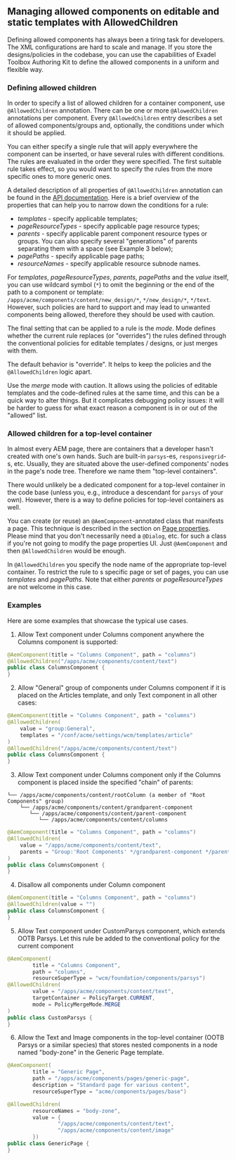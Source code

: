 <!--
layout: content
title: Allowed Components
order: 5
-->

## Managing allowed components on editable and static templates with AllowedChildren

Defining allowed components has always been a tiring task for developers. The XML configurations are hard to scale and manage. If you store the designs/policies in the codebase, you can use the capabilities of Exadel Toolbox Authoring Kit to define the allowed components in a uniform and flexible way.

### Defining allowed children

In order to specify a list of allowed children for a container component, use `@AllowedChildren` annotation.  There can be one or more `@AlowedChildren` annotations per component. Every `@AllowedChildren` entry describes a set of allowed components/groups and, optionally, the conditions under which it should be applied.

You can either specify a single rule that will apply everywhere the component can be inserted, or have several rules with different conditions. The rules are evaluated in the order they were specified. The first suitable rule takes effect, so you would want to specify the rules from the more specific ones to more generic ones.

A detailed description of all properties of `@AllowedChildren` annotation can be found in the [API documentation](https://javadoc.io/doc/com.exadel.etoolbox/etoolbox-authoring-kit-core/latest/com/exadel/aem/toolkit/api/annotations/policies/AllowedChildren.html). Here is a brief overview of the properties that can help you to narrow down the conditions for a rule:
- _templates_ - specify applicable templates;
- _pageResourceTypes_ - specify applicable page resource types;
- _parents_ - specify applicable parent component resource types or groups. You can also specify several "generations" of parents separating them with a space (see Example 3 below);
- _pagePaths_ - specify applicable page paths;
- _resourceNames_ - specify applicable resource subnode names.

For _templates_, _pageResourceTypes_, _parents_, _pagePaths_ and the _value_ itself, you can use wildcard symbol (`*`) to omit the beginning or the end of the path to a component or template: `/apps/acme/components/content/new_design/*`, `*/new_design/*`, `*/text`. However, such policies are hard to support and may lead to unwanted components being allowed, therefore they should be used with caution.

The final setting that can be applied to a rule is the _mode_. Mode defines whether the current rule replaces (or "overrides") the rules defined through the conventional policies for editable templates / designs, or just merges with them.

The default behavior is "override". It helps to keep the policies and the `@AllowedChildren` logic apart.

Use the _merge_ mode with caution. It allows using the policies of editable templates and the code-defined rules at the same time, and this can be a quick way to alter things. But it complicates debugging policy issues: it will be harder to guess for what exact reason a component is in or out of the "allowed" list.

### Allowed children for a top-level container

In almost every AEM page, there are containers that a developer hasn't created with one's own hands. Such are built-in `parsys`-es, `responsivegrid`-s, etc. Usually, they are situated above the user-defined components' nodes in the page's node tree. Therefore we name them "top-level containers".

There would unlikely be a dedicated component for a top-level container in the code base (unless you, e.g., introduce a descendant for `parsys` of your own). However, there is a way to define policies for top-level containers as well.

You can create (or reuse) an  `@AemComponent`-annotated class that manifests a page. This technique is described in the section on [Page properties](component-management/component-structure.md#page-properties-dialogs). Please mind that you don't necessarily need a `@Dialog`, etc. for such a class if you're not going to modify the page properties UI.
Just `@AemComponent` and then `@AllowedChildren` would be enough.

In `@AllowedChildren` you specify the node name of the appropriate top-level container. To restrict the rule to s specific page or set of pages, you can use _templates_ and _pagePaths_. Note that either _parents_ or _pageResourceTypes_ are not welcome in this case.


### Examples
Here are some examples that showcase the typical use cases.

1. Allow Text component under Columns component anywhere the Columns component is supported:
```java
@AemComponent(title = "Columns Component", path = "columns")
@AllowedChildren("/apps/acme/components/content/text")
public class ColumnsComponent {
}
```

2. Allow "General" group of components under Columns component if it is placed on the Articles template, and only Text component in all other cases:
```java
@AemComponent(title = "Columns Component", path = "columns")
@AllowedChildren(
    value = "group:General",
    templates = "/conf/acme/settings/wcm/templates/article"
)
@AllowedChildren("/apps/acme/components/content/text")
public class ColumnsComponent {
}
```

3. Allow Text component under Columns component only if the Columns component is placed inside the specified "chain" of parents:
``` text
└── /apps/acme/components/content/rootColumn (a member of "Root Components" group)
    └── /apps/acme/components/content/grandparent-component
       └── /apps/acme/components/content/parent-component
          └── /apps/acme/components/content/columns
```
```java
@AemComponent(title = "Columns Component", path = "columns")
@AllowedChildren(
    value = "/apps/acme/components/content/text",
    parents = "Group:'Root Components' */grandparent-component */parent-component"
)
public class ColumnsComponent {
}
```

4. Disallow all components under Column component
```java
@AemComponent(title = "Columns Component", path = "columns")
@AllowedChildren(value = "")
public class ColumnsComponent {
}
```

5. Allow Text component under CustomParsys component, which extends OOTB Parsys. Let this rule be added to the conventional policy for the current component
```java
@AemComponent(
        title = "Columns Component",
        path = "columns",
        resourceSuperType = "wcm/foundation/components/parsys")
@AllowedChildren(
        value = "/apps/acme/components/content/text",
        targetContainer = PolicyTarget.CURRENT,
        mode = PolicyMergeMode.MERGE
)
public class CustomParsys {
}
```

6. Allow the Text and Image components in the top-level container (OOTB Parsys or a similar species) that stores nested components in a node named "body-zone" in the Generic Page template.
```java
@AemComponent(
        title = "Generic Page",
        path = "/apps/acme/components/pages/generic-page",
        description = "Standard page for various content",
        resourceSuperType = "acme/components/pages/base")

@AllowedChildren(
        resourceNames = "body-zone",
        value = {
                "/apps/acme/components/content/text",
                "/apps/acme/components/content/image"
        })
public class GenericPage {
}

```
